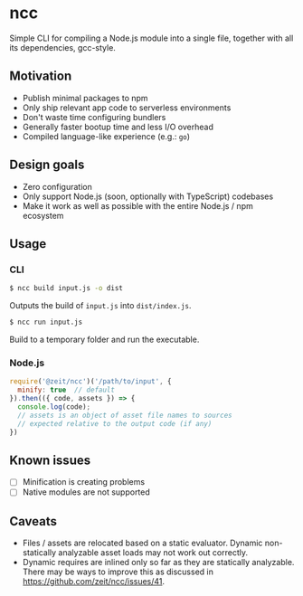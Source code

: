 # ncc

Simple CLI for compiling a Node.js module into a single file,
together with all its dependencies, gcc-style.

## Motivation

- Publish minimal packages to npm
- Only ship relevant app code to serverless environments
- Don't waste time configuring bundlers
- Generally faster bootup time and less I/O overhead
- Compiled language-like experience (e.g.: `go`)

## Design goals

- Zero configuration
- Only support Node.js (soon, optionally with TypeScript) codebases
- Make it work as well as possible with the entire Node.js / npm ecosystem

## Usage

### CLI

```bash
$ ncc build input.js -o dist
```

Outputs the build of `input.js` into `dist/index.js`.

```bash
$ ncc run input.js
```

Build to a temporary folder and run the executable.

### Node.js

```js
require('@zeit/ncc')('/path/to/input', {
  minify: true  // default
}).then(({ code, assets }) => {
  console.log(code);
  // assets is an object of asset file names to sources
  // expected relative to the output code (if any)
})
```

## Known issues

- [ ] Minification is creating problems
- [ ] Native modules are not supported

## Caveats

- Files / assets are relocated based on a static evaluator. Dynamic non-statically analyzable asset loads may not work out correctly.
- Dynamic requires are inlined only so far as they are statically analyzable. There may be ways to improve this as discussed in https://github.com/zeit/ncc/issues/41.
